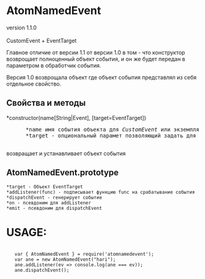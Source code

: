 # AtomNamedEvent
version 1.1.0<br></br>
 CustomEvent + EventTarget<br>

 <p> Главное отличие от версии 1.1 от версии 1.0 в том - что конструктор возврощает полноценный объект события, и он же будет передан в параметром в обработчик события. 
 <P>Версия 1.0 возврощала объект где объект события представлял из себя отдельное свойство.
    
   
 ## Свойства и методы
 
   *constructor(name[String|Event], [target=EventTarget]) 
 <pre>
      *name имя события объекта для <i>CustomEvent</i> или экземпляр объекта базирующийся на объекте <i>Event</i>
      *target - опциональный парамет позволяющий задать для объекта события экземпляр объекта <i>EventTarget</i> 
   </pre>
   возвращает и устанавливает объект события

 ## AtomNamedEvent.prototype
    *target - Объект EventTarget
    *addListener(func) - подписывает функцию func на срабатывание события
    *dispatchEvent - генерирует событие
    *on - псевдоним для addListener
    *emit - псевдоним для dispatchEvent

  # USAGE:
<pre><code>
   var { AtomNamedEvent } = require('atomnamedevent');
   var ane = new AtomNamedEvent("hari");
   ane.addListener(ev => console.log(ane === ev));
   ane.dispatchEvent(); 
</code></pre>   